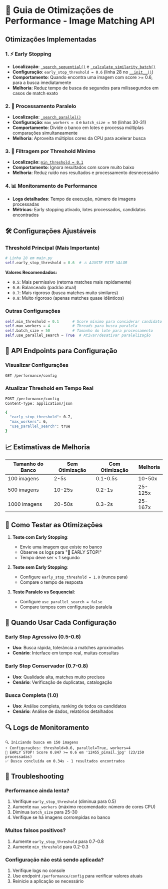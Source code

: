 # 🚀 Guia de Otimizações de Performance - Image Matching API

## Otimizações Implementadas

### 1. ⚡ Early Stopping
- **Localização**: [`_search_sequential()`](main.py:219) e [`_calculate_similarity_batch()`](main.py:250)
- **Configuração**: `early_stop_threshold = 0.6` (linha 28 no [`__init__()`](main.py:22))
- **Comportamento**: Quando encontra uma imagem com score >= 0.6, para a busca imediatamente
- **Melhoria**: Reduz tempo de busca de segundos para milissegundos em casos de match exato

### 2. 🔄 Processamento Paralelo
- **Localização**: [`_search_parallel()`](main.py:274)
- **Configuração**: `max_workers = 4` e `batch_size = 50` (linhas 30-31)
- **Comportamento**: Divide o banco em lotes e processa múltiplas comparações simultaneamente
- **Melhoria**: Aproveita múltiplos cores da CPU para acelerar busca

### 3. 🎯 Filtragem por Threshold Mínimo
- **Localização**: [`min_threshold = 0.1`](main.py:29)
- **Comportamento**: Ignora resultados com score muito baixo
- **Melhoria**: Reduz ruído nos resultados e processamento desnecessário

### 4. 📊 Monitoramento de Performance
- **Logs detalhados**: Tempo de execução, número de imagens processadas
- **Métricas**: Early stopping ativado, lotes processados, candidatos encontrados

## 🛠️ Configurações Ajustáveis

### Threshold Principal (Mais Importante)
```python
# Linha 28 em main.py
self.early_stop_threshold = 0.6  # ⚠️ AJUSTE ESTE VALOR
```

**Valores Recomendados:**
- `0.5`: Mais permissivo (retorna matches mais rapidamente)
- `0.6`: Balanceado (padrão atual)
- `0.7`: Mais rigoroso (busca matches muito similares)
- `0.8`: Muito rigoroso (apenas matches quase idênticos)

### Outras Configurações
```python
self.min_threshold = 0.1      # Score mínimo para considerar candidato
self.max_workers = 4          # Threads para busca paralela
self.batch_size = 50          # Tamanho do lote para processamento
self.use_parallel_search = True  # Ativar/desativar paralelização
```

## 📡 API Endpoints para Configuração

### Visualizar Configurações
```bash
GET /performance/config
```

### Atualizar Threshold em Tempo Real
```bash
POST /performance/config
Content-Type: application/json

{
  "early_stop_threshold": 0.7,
  "max_workers": 6,
  "use_parallel_search": true
}
```

## 📈 Estimativas de Melhoria

| Tamanho do Banco | Sem Otimização | Com Otimização | Melhoria |
|------------------|----------------|----------------|----------|
| 100 imagens      | 2-5s           | 0.1-0.5s       | 10-50x   |
| 500 imagens      | 10-25s         | 0.2-1s         | 25-125x  |
| 1000 imagens     | 20-50s         | 0.3-2s         | 25-167x  |

## 🔧 Como Testar as Otimizações

1. **Teste com Early Stopping**:
   - Envie uma imagem que existe no banco
   - Observe os logs para "🚀 EARLY STOP!"
   - Tempo deve ser < 1 segundo

2. **Teste sem Early Stopping**:
   - Configure `early_stop_threshold = 1.0` (nunca para)
   - Compare o tempo de resposta

3. **Teste Paralelo vs Sequencial**:
   - Configure `use_parallel_search = false`
   - Compare tempos com configuração paralela

## 🎯 Quando Usar Cada Configuração

### Early Stop Agressivo (0.5-0.6)
- **Uso**: Busca rápida, tolerância a matches aproximados
- **Cenário**: Interface em tempo real, muitas consultas

### Early Stop Conservador (0.7-0.8)
- **Uso**: Qualidade alta, matches muito precisos
- **Cenário**: Verificação de duplicatas, catalogação

### Busca Completa (1.0)
- **Uso**: Análise completa, ranking de todos os candidatos
- **Cenário**: Análise de dados, relatórios detalhados

## 🔍 Logs de Monitoramento

```
🔍 Iniciando busca em 150 imagens
⚡ Configurações: threshold=0.6, parallel=True, workers=4
🚀 EARLY STOP! Score 0.847 >= 0.6 em '12455_pinail.jpg' (23/150 processadas)
✅ Busca concluída em 0.34s - 1 resultados encontrados
```

## 🚨 Troubleshooting

### Performance ainda lenta?
1. Verifique `early_stop_threshold` (diminua para 0.5)
2. Aumente `max_workers` (máximo recomendado: número de cores CPU)
3. Diminua `batch_size` para 25-30
4. Verifique se há imagens corrompidas no banco

### Muitos falsos positivos?
1. Aumente `early_stop_threshold` para 0.7-0.8
2. Aumente `min_threshold` para 0.2-0.3

### Configuração não está sendo aplicada?
1. Verifique logs no console
2. Use endpoint `/performance/config` para verificar valores atuais
3. Reinicie a aplicação se necessário